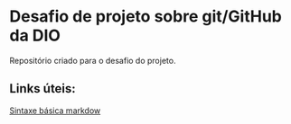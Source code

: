 # Desafio de projeto sobre git/GitHub da DIO
Repositório criado para o desafio do projeto.

## Links úteis:
[Sintaxe básica markdow](https://www.markdownguide.org/basic-syntax/)

